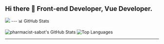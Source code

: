 ## Hi there 👋 Front-end Developer, Vue Developer.

<img src="https://skillicons.dev/icons?i=git,vscode,js,vite,vue,nuxt,react,astro,supabase,postgres,&perline=10" />
---
📊 GitHub Stats

![pharmacist-sabot's GitHub Stats](https://github-readme-stats.vercel.app/api?username=pharmacist-sabot\&show_icons=true\&theme=dracula)
![Top Languages](https://github-readme-stats.vercel.app/api/top-langs/?username=pharmacist-sabot\&layout=compact\&theme=dracula)

---
